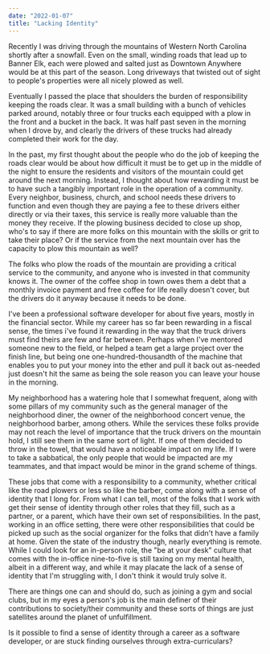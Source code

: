 ```yaml
---
date: "2022-01-07"
title: "Lacking Identity"
---
```


Recently I was driving through the mountains of Western North Carolina shortly after a snowfall. Even on the small, winding roads that lead up to Banner Elk, each were plowed and salted just as Downtown Anywhere would be at this part of the season. Long driveways that twisted out of sight to people's properties were all nicely plowed as well.

Eventually I passed the place that shoulders the burden of responsibility keeping the roads clear. It was a small building with a bunch of vehicles parked around, notably three or four trucks each equipped with a plow in the front and a bucket in the back. It was half past seven in the morning when I drove by, and clearly the drivers of these trucks had already completed their work for the day.

In the past, my first thought about the people who do the job of keeping the roads clear would be about how difficult it must be to get up in the middle of the night to ensure the residents and visitors of the mountain could get around the next morning. Instead, I thought about how rewarding it must be to have such a tangibly important role in the operation of a community. Every neighbor, business, church, and school needs these drivers to function and even though they are paying a fee to these drivers either directly or via their taxes, this service is really more valuable than the money they receive. If the plowing business decided to close up shop, who's to say if there are more folks on this mountain with the skills or grit to take their place? Or if the service from the next mountain over has the capacity to plow this mountain as well? 

The folks who plow the roads of the mountain are providing a critical service to the community, and anyone who is invested in that community knows it. The owner of the coffee shop in town owes them a debt that a monthly invoice payment and free coffee for life really doesn't cover, but the drivers do it anyway because it needs to be done.

I've been a professional software developer for about five years, mostly in the financial sector. While my career has so far been rewarding in a fiscal sense, the times i've found it rewarding in the way that the truck drivers must find theirs are few and far between. Perhaps when I've mentored someone new to the field, or helped a team get a large project over the finish line, but being one one-hundred-thousandth of the machine that enables you to put your money into the ether and pull it back out as-needed just doesn't hit the same as being the sole reason you can leave your house in the morning. 

My neighborhood has a watering hole that I somewhat frequent, along with some pillars of my community such as the general manager of the neighborhood diner, the owner of the neighborhood concert venue, the neighborhood barber, among others. While the services these folks provide may not reach the level of importance that the truck drivers on the mountain hold, I still see them in the same sort of light. If one of them decided to throw in the towel, that would have a noticeable  impact on my life. If I were to take a sabbatical, the only people that would be impacted are my teammates, and that impact would be minor in the grand scheme of things. 

These jobs that come with a responsibility to a community, whether critical like the road plowers or less so like the barber, come along with a sense of identity that I long for. From what I can tell, most of the folks that I work with get their sense of identity through other roles that they fill, such as a partner, or a parent, which have their own set of responsibilities. In the past, working in an office setting, there were other responsibilities that could be picked up such as the social organizer for the folks that didn't have a family at home. Given the state of the industry though, nearly everything is remote. While I could look for an in-person role, the "be at your desk" culture that comes with the in-office nine-to-five is still taxing on my mental health, albeit in a different way, and while it may placate the lack of a sense of identity that I'm struggling with, I don't think it would truly solve it. 

There are things one can and should do, such as joining a gym and social clubs, but in my eyes a person's job is the main definer of their contributions to society/their community and these sorts of things are just satellites around the planet of unfulfillment. 

Is it possible to find a sense of identity through a career as a software developer, or are stuck finding ourselves through extra-curriculars? 
